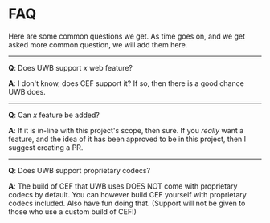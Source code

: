 # FAQ

Here are some common questions we get. As time goes on, and we get asked more common question, we will add them here.

---

**Q**: Does UWB support *x* web feature?

**A**: I don't know, does CEF support it? If so, then there is a good chance UWB does.

---

**Q**: Can *x* feature be added?

**A**: If it is in-line with this project's scope, then sure. If you *really* want a feature, and the idea of it has been approved to be in this project, then I suggest creating a PR.

---

**Q**: Does UWB support proprietary codecs?

**A**: The build of CEF that UWB uses DOES NOT come with proprietary codecs by default. You can however build CEF yourself with proprietary codecs included. Also have fun doing that. (Support will not be given to those who use a custom build of CEF!)
